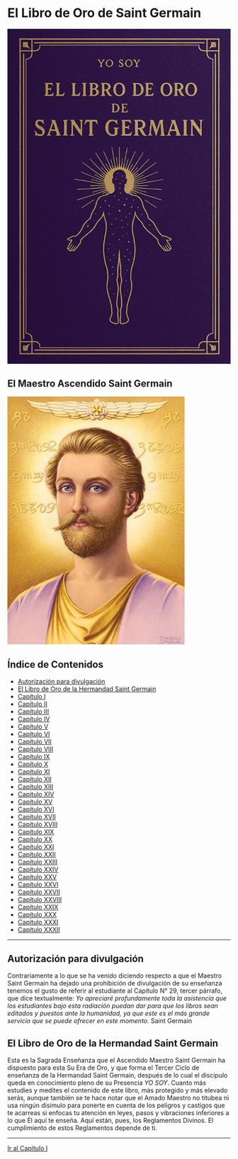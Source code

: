 # El Libro de Oro de Saint Germain
![Portada del libro](/img/Cover.png)

## El Maestro Ascendido Saint Germain
![Maestro Ascendido Saint Germain](/img/Ascended-Master-Saint-Germain-Portrait.jpg)

## Índice de Contenidos

- [Autorización para divulgación](#autorización-para-divulgación)
- [El Libro de Oro de la Hermandad Saint Germain](#el-libro-de-oro-de-la-hermandad-saint-germain)
- [Capítulo I](/Capitulos/01_capitulo_1.md)
- [Capítulo II](/Capitulos/02_capitulo_2.md)
- [Capítulo III](/Capitulos/03_capitulo_3.md)
- [Capítulo IV](/Capitulos/04_capitulo_4.md)
- [Capítulo V](/Capitulos/05_capitulo_5.md)
- [Capítulo VI](/Capitulos/06_capitulo_6.md)
- [Capítulo VII](/Capitulos/07_capitulo_7.md)
- [Capítulo VIII](/Capitulos/08_capitulo_8.md)
- [Capítulo IX](/Capitulos/09_capitulo_9.md)
- [Capítulo X](/Capitulos/10_capitulo_10.md)
- [Capítulo XI](/Capitulos/11_capitulo_11.md)
- [Capítulo XII](/Capitulos/12_capitulo_12.md)
- [Capítulo XIII](/Capitulos/13_capitulo_13.md)
- [Capítulo XIV](/Capitulos/14_capitulo_14.md)
- [Capítulo XV](/Capitulos/15_capitulo_15.md)
- [Capítulo XVI](/Capitulos/16_capitulo_16.md)
- [Capítulo XVII](/Capitulos/17_capitulo_17.md)
- [Capítulo XVIII](/Capitulos/18_capitulo_18.md)
- [Capítulo XIX](/Capitulos/19_capitulo_19.md)
- [Capítulo XX](/Capitulos/20_capitulo_20.md)
- [Capítulo XXI](/Capitulos/21_capitulo_21.md)
- [Capítulo XXII](/Capitulos/22_capitulo_22.md)
- [Capítulo XXIII](/Capitulos/23_capitulo_23.md)
- [Capítulo XXIV](/Capitulos/24_capitulo_24.md)
- [Capítulo XXV](/Capitulos/25_capitulo_25.md)
- [Capítulo XXVI](/Capitulos/26_capitulo_26.md)
- [Capítulo XXVII](/Capitulos/27_capitulo_27.md)
- [Capítulo XXVIII](/Capitulos/28_capitulo_28.md)
- [Capítulo XXIX](/Capitulos/29_capitulo_29.md)
- [Capítulo XXX](/Capitulos/30_capitulo_30.md)
- [Capítulo XXXI](/Capitulos/31_capitulo_31.md)
- [Capítulo XXXII](/Capitulos/32_capitulo_32.md)

---

## Autorización para divulgación

Contrariamente a lo que se ha venido diciendo respecto a que el Maestro Saint Germain ha dejado una prohibición de divulgación de su enseñanza tenemos el gusto de referir al estudiante al Capítulo N° 29, tercer párrafo, que dice textualmente:
_Yo apreciaré profundamente toda la asistencia que los estudiantes bajo esta radiación puedan dar para que los libros sean editados y puestos ante la humanidad, ya que este es el más grande servicio que se puede ofrecer en este momento._ Saint Germain

## El Libro de Oro de la Hermandad Saint Germain

Esta es la Sagrada Enseñanza que el Ascendido Maestro Saint Germain ha dispuesto para esta Su Era de Oro, y que forma el Tercer Ciclo de enseñanza de la Hermandad Saint Germain, después de lo cual el discípulo queda en conocimiento pleno de su Presencia *YO SOY*.
Cuanto más estudies y medites el contenido de este libro, más protegido y más elevado serás, aunque también se te hace notar que el Amado Maestro no titubea ni usa ningún disimulo para ponerte en cuenta de los peligros y castigos que te acarreas si enfocas tu atención en leyes, pasos y vibraciones inferiores a lo que Él aquí te enseña.
Aquí están, pues, los Reglamentos Divinos. El cumplimiento de estos Reglamentos depende de ti.

---

[Ir al Capítulo I](/Capitulos/01_capitulo_1.md)
